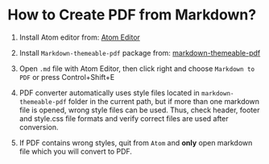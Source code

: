 # How to Create PDF from Markdown?

1. Install Atom editor from: [Atom Editor](https://atom.io "Atom Editor")

2. Install `Markdown-themeable-pdf` package from: [markdown-themeable-pdf](https://atom.io/packages/markdown-themeable-pdf)

3. Open `.md` file with Atom Editor, then click right and choose `Markdown to PDF` or press Control+Shift+E
4. PDF converter automatically uses style files located in `markdown-themeable-pdf` folder in the current path, but if more than one markdown file is opened, wrong style files can be used. Thus, check header, footer and style.css file formats and verify correct files are used after conversion.
5. If PDF contains wrong styles, quit from `Atom` and **only** open markdown file which you will convert to PDF.
